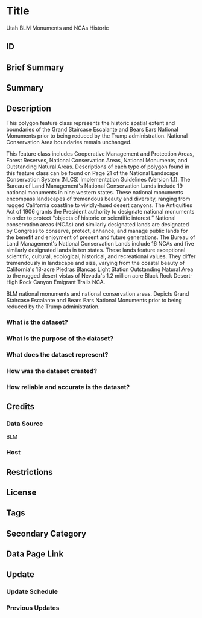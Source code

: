 # Title

Utah BLM Monuments and NCAs Historic

## ID

## Brief Summary

## Summary

## Description

This polygon feature class represents the historic spatial extent and boundaries of the Grand Staircase Escalante and Bears Ears National Monuments prior to being reduced by the Trump administration. National Conservation Area boundaries remain unchanged.

This feature class includes Cooperative Management and Protection Areas, Forest Reserves, National Conservation Areas, National Monuments, and Outstanding Natural Areas. Descriptions of each type of polygon found in this feature class can be found on Page 21 of the National Landscape Conservation System (NLCS) Implementation Guidelines (Version 1.1). The Bureau of Land Management's National Conservation Lands include 19 national monuments in nine western states. These national monuments encompass landscapes of tremendous beauty and diversity, ranging from rugged California coastline to vividly-hued desert canyons. The Antiquities Act of 1906 grants the President authority to designate national monuments in order to protect “objects of historic or scientific interest.” National conservation areas (NCAs) and similarly designated lands are designated by Congress to conserve, protect, enhance, and manage public lands for the benefit and enjoyment of present and future generations. The Bureau of Land Management's National Conservation Lands include 16 NCAs and five similarly designated lands in ten states. These lands feature exceptional scientific, cultural, ecological, historical, and recreational values. They differ tremendously in landscape and size, varying from the coastal beauty of California's 18-acre Piedras Blancas Light Station Outstanding Natural Area to the rugged desert vistas of Nevada's 1.2 million acre Black Rock Desert-High Rock Canyon Emigrant Trails NCA.

BLM national monuments and national conservation areas. Depicts Grand Staircase Escalante and Bears Ears National Monuments prior to being reduced by the Trump administration.

### What is the dataset?

### What is the purpose of the dataset?

### What does the dataset represent?

### How was the dataset created?

### How reliable and accurate is the dataset?

## Credits

### Data Source

BLM

### Host

## Restrictions

## License

## Tags

## Secondary Category

## Data Page Link

## Update

### Update Schedule

### Previous Updates
